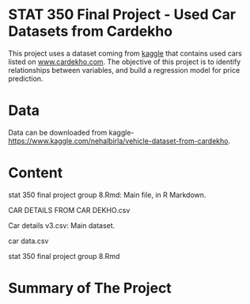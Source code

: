 # STAT 350 Final Project - Used Car Datasets from Cardekho
This project uses a dataset coming from [kaggle](https://www.kaggle.com/nehalbirla/vehicle-dataset-from-cardekho) that contains used cars listed on www.cardekho.com.
The objective of this project is to identify relationships between variables, and build a regression model for price prediction.

# Data
Data can be downloaded from kaggle-https://www.kaggle.com/nehalbirla/vehicle-dataset-from-cardekho.

# Content
stat 350 final project group 8.Rmd: Main file, in R Markdown.

CAR DETAILS FROM CAR DEKHO.csv

Car details v3.csv: Main dataset.

car data.csv

stat 350 final project group 8.Rmd

# Summary of The Project
